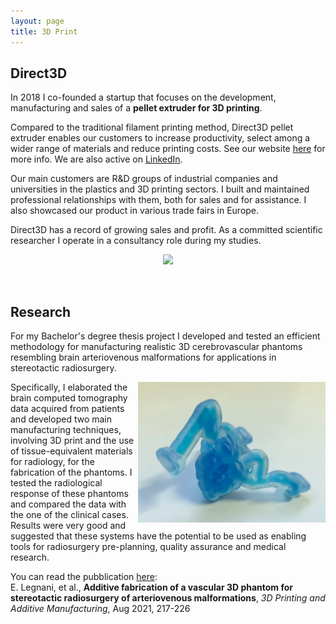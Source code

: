 ```yaml
---
layout: page
title: 3D Print
---
```

## Direct3D

In 2018 I co-founded a startup that focuses on the development, manufacturing and sales of a **pellet extruder for 3D printing**.

Compared to the traditional filament printing method, Direct3D pellet extruder enables our customers to increase productivity, select among a wider range of materials and reduce printing costs. See our website [here](https://www.direct3d.it) for more info. We are also active on [LinkedIn](https://www.linkedin.com/company/direct3d-pellet-extrusion/).

Our main customers are R&D groups of industrial companies and universities in the plastics and 3D printing sectors. I built and maintained professional relationships with them, both for sales and for assistance. I also showcased our product in various trade fairs in Europe.

Direct3D has a record of growing sales and profit. As a committed scientific researcher I operate in a consultancy role during my studies.

<p align="center">
  <img width=680 img src="/assets/img/direct3d.png"/>
</p>

<br>

## Research

For my Bachelor's degree thesis project I developed and tested an efficient methodology for manufacturing realistic 3D cerebrovascular phantoms resembling brain arteriovenous malformations for applications in stereotactic radiosurgery.

  <img class="post-img" width=300 align="right" src="/assets/img/mav.jpg"/>


Specifically, I elaborated the brain computed tomography data acquired from patients and developed two main manufacturing techniques, involving 3D print and the use of tissue-equivalent materials for radiology, for the fabrication of the phantoms. I tested the radiological response of these phantoms and compared the data with the one of the clinical cases. Results were very good and suggested that these systems have the potential to be used as enabling tools for radiosurgery pre-planning, quality assurance and medical research.


You can read the pubblication [here](https://www.liebertpub.com/doi/10.1089/3dp.2020.0305): <br>
E. Legnani, et al., **Additive fabrication of a vascular 3D phantom for stereotactic radiosurgery of arteriovenous malformations**, *3D Printing and Additive Manufacturing*, Aug 2021, 217-226
